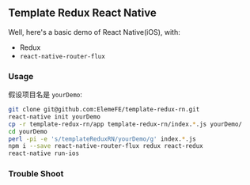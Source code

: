 
Template Redux React Native
----

Well, here's a basic demo of React Native(iOS), with:

* Redux
* `react-native-router-flux`

### Usage

假设项目名是 `yourDemo`:

```bash
git clone git@github.com:ElemeFE/template-redux-rn.git
react-native init yourDemo
cp -r template-redux-rn/app template-redux-rn/index.*.js yourDemo/
cd yourDemo
perl -pi -e 's/templateReduxRN/yourDemo/g' index.*.js
npm i --save react-native-router-flux redux react-redux
react-native run-ios
```

### Trouble Shoot
